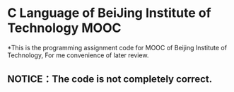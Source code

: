# C Language of BeiJing Institute of Technology MOOC
*This is the programming assignment code for MOOC of Beijing Institute of Technology, For me convenience of later review. 

## **NOTICE：The code is not completely correct.**
